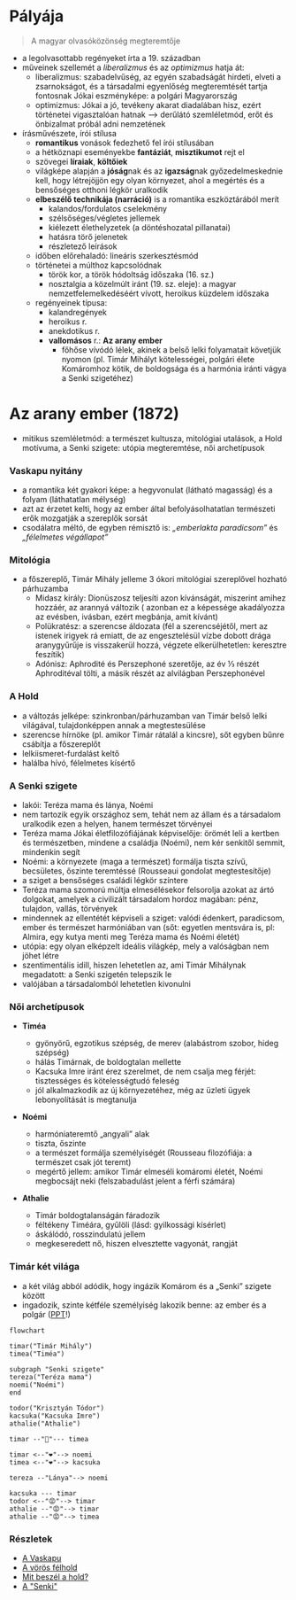 # Pályája

> A magyar olvasóközönség megteremtője
- a legolvasottabb regényeket írta a 19. században
- műveinek szellemét a *liberalizmus* és az *optimizmus* hatja át:
	- liberalizmus: szabadelvűség, az egyén szabadságát hirdeti, elveti a zsarnokságot, és a társadalmi egyenlőség megteremtését tartja fontosnak
		Jókai eszményképe: a polgári Magyarország
	- optimizmus: Jókai a jó, tevékeny akarat diadalában hisz, ezért történetei vigasztalóan hatnak —> derűlátó szemléletmód, erőt és önbizalmat próbál adni nemzetének
- írásművészete, írói stílusa
	- **romantikus** vonások fedezhető fel írói stílusában
	- a hétköznapi eseményekbe **fantáziát**, **misztikumot** rejt el
	- szövegei **líraiak**, **költőiek**
	- világképe alapján a **jóság**nak és az **igazság**nak győzedelmeskednie kell, hogy létrejöjjön egy olyan környezet, ahol a megértés és a bensőséges otthoni légkör uralkodik
	- **elbeszélő technikája (narráció)** is a romantika eszköztárából merít
		- kalandos/fordulatos cselekmény
		- szélsőséges/végletes jellemek
		- kiélezett élethelyzetek (a döntéshozatal pillanatai)
		- hatásra törő jelenetek
		- részletező leírások
	- időben előrehaladó: lineáris szerkesztésmód
	- történetei a múlthoz kapcsolódnak
		- török kor, a török hódoltság időszaka (16. sz.)
		- nosztalgia a közelmúlt iránt (19. sz. eleje): a magyar nemzetfelemelkedéséért vívott, heroikus küzdelem időszaka
	- regényeinek típusa:
		- kalandregények
		- heroikus r.
		- anekdotikus r.
		- **vallomásos** r.: **Az arany ember**
			- főhőse vívódó lélek, akinek a belső lelki folyamatait követjük nyomon (pl. Timár Mihályt kötelességei, polgári élete Komáromhoz kötik, de boldogsága és a harmónia iránti vágya a Senki szigetéhez)

# Az arany ember (1872)

- mitikus szemléletmód: a természet kultusza, mitológiai utalások, a Hold motívuma, a Senki szigete: utópia megteremtése, női archetípusok

### Vaskapu nyitány

- a romantika két gyakori képe: a hegyvonulat (látható magasság) és a folyam (láthatatlan mélység)
- azt az érzetet kelti, hogy az ember által befolyásolhatatlan természeti erők mozgatják a szereplők sorsát
- csodálatra méltó, de egyben rémisztő is: *„emberlakta paradicsom”* és *„félelmetes végállapot”*

### Mitológia

- a főszereplő, Timár Mihály jelleme 3 ókori mitológiai szereplővel hozható párhuzamba
	- Midasz király: Dionüszosz teljesíti azon kívánságát, miszerint amihez hozzáér, az arannyá változik ( azonban ez a képessége akadályozza az evésben, ivásban, ezért megbánja, amit kívánt)
	- Polükratész: a szerencse áldozata (fél a szerencséjétől, mert az istenek irigyek rá emiatt, de az engesztelésül vízbe dobott drága aranygyűrűje is visszakerül hozzá, végzete elkerülhetetlen: keresztre feszítik)
	- Adónisz: Aphrodité és Perszephoné szeretője, az év ⅓ részét Aphroditéval tölti, a másik részét az alvilágban Perszephonével

### A Hold

- a változás jelképe: szinkronban/párhuzamban van Timár belső lelki világával, tulajdonképpen annak a megtestesülése
- szerencse hírnöke (pl. amikor Timár rátalál a kincsre), sőt egyben bűnre csábítja a főszereplőt
- lelkiismeret-furdalást keltő
- halálba hívó, félelmetes kísértő

### A Senki szigete 

- lakói: Teréza mama és lánya, Noémi
- nem tartozik egyik országhoz sem, tehát nem az állam és a társadalom uralkodik ezen a helyen, hanem természet törvényei
- Teréza mama Jókai életfilozófiájának képviselője: örömét leli a kertben és természetben, mindene a családja (Noémi), nem kér senkitől semmit, mindenkin segít
- Noémi: a környezete (maga a természet) formálja tiszta szívű, becsületes, őszinte teremtéssé (Rousseaui gondolat megtestesítője)
- a sziget a bensőséges családi légkör színtere
- Teréza mama szomorú múltja elmesélésekor felsorolja azokat az ártó dolgokat, amelyek a civilizált társadalom hordoz magában: pénz, tulajdon, vallás, törvények
- mindennek az ellentétét képviseli a sziget: valódi édenkert, paradicsom, ember és természet harmóniában van (sőt: egyetlen mentsvára is, pl: Almira, egy kutya menti meg Teréza mama és Noémi életét)
- utópia: egy olyan elképzelt ideális világkép, mely a valóságban nem jöhet létre
- szentimentális idill, hiszen lehetetlen az, ami Timár Mihálynak megadatott: a Senki szigetén telepszik le
- valójában a társadalomból lehetetlen kivonulni 

### Női archetípusok

- **Timéa**
	- gyönyörű, egzotikus szépség, de merev (alabástrom szobor, hideg szépség)
	- hálás Timárnak, de boldogtalan mellette
	- Kacsuka Imre iránt érez szerelmet, de nem csalja meg férjét: tisztességes és kötelességtudó feleség
	- jól alkalmazkodik az új környezetéhez, még az üzleti ügyek lebonyolítását is megtanulja

- **Noémi**
	- harmóniateremtő „angyali” alak
	- tiszta, őszinte
	- a természet formálja személyiségét (Rousseau filozófiája: a természet csak jót teremt)
	- megértő jellem: amikor Timár elmeséli komáromi életét, Noémi megbocsájt neki (felszabadulást jelent a férfi számára)

- **Athalie**
	- Timár boldogtalanságán fáradozik
	- féltékeny Timéára, gyűlöli (lásd: gyilkossági kísérlet)
	- áskálódó, rosszindulatú jellem
	- megkeseredett nő, hiszen elvesztette vagyonát, rangját

### Timár két világa

- a két világ abból adódik, hogy ingázik Komárom és a „Senki” szigete között
- ingadozik, szinte kétféle személyiség lakozik benne: az ember és a polgár ([PPT](https://docs.google.com/presentation/d/1YGJA-uzQsaSiCp_VxYyDxJj2V8xYTJAF/edit#slide=id.p1)!)

```mermaid
flowchart

timar("Timár Mihály")
timea("Timéa")

subgraph "Senki szigete"
tereza("Teréza mama")
noemi("Noémi")
end

todor("Krisztyán Tódor")
kacsuka("Kacsuka Imre")
athalie("Athalie")

timar --"💍"--- timea

timar <--"❤"--> noemi
timea <--"❤"--> kacsuka

tereza --"Lánya"--> noemi

kacsuka --- timar
todor <--"😡"--> timar
athalie --"😡"--> timar
athalie --"😡"--> timea

```

### Részletek

- [A Vaskapu](https://drive.google.com/file/d/1uo8kgyyZo5qluA2kt0C007WdezILVOUa/view)
- [A vörös félhold](https://drive.google.com/file/d/179S20YhsGAXX4gMQHmf0e3oLBdYEY6Ch/view)
- [Mit beszél a hold?](https://drive.google.com/file/d/1APosD25PETsc_7uHC7Rgay1vajfpN3x6/view)
- [A "Senki"](https://drive.google.com/file/d/1HqiVWvmY3ivF0VLJULBZviKEfklCYgnj/view)
